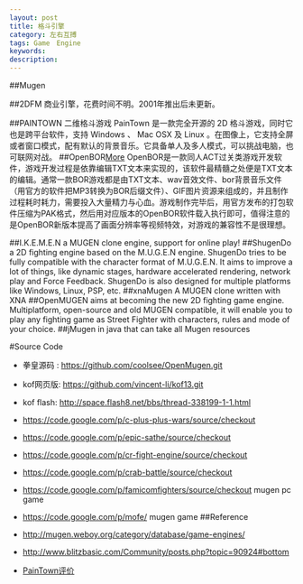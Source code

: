 ```yaml
---
layout: post
title: 格斗引擎
category: 左右互搏
tags: Game　Engine
keywords: 
description: 
---
```


##Mugen

##2DFM
商业引擎，花费时间不明。2001年推出后未更新。

##PAINTOWN
二维格斗游戏
PainTown 是一款完全开源的 2D 格斗游戏，同时它也是跨平台软件，支持 Windows 、 Mac OSX 及 Linux 。在图像上，它支持全屏或者窗口模式，配有默认的背景音乐。它具备单人及多人模式，可以挑战电脑，也可联网对战。
##OpenBOR[More](http://baike.baidu.com/view/2256250.htm?fr=aladdin)
OpenBOR是一款同人ACT过关类游戏开发软件，游戏开发过程是依靠编辑TXT文本来实现的，该软件最精髓之处便是TXT文本的编辑。通常一款BOR游戏都是由TXT文本、wav音效文件、bor背景音乐文件（用官方的软件把MP3转换为BOR后缀文件）、GIF图片资源来组成的，并且制作过程耗时耗力，需要投入大量精力与心血。游戏制作完毕后，用官方发布的打包软件压缩为PAK格式，然后用对应版本的OpenBOR软件载入执行即可，值得注意的是OpenBOR新版本提高了画面分辨率等视频特效，对游戏的兼容性不是很理想。

##I.K.E.M.E.N
a MUGEN clone engine, support for online play!
##ShugenDo
a 2D fighting engine based on the M.U.G.E.N engine. ShugenDo tries to be fully compatible with the character format of M.U.G.E.N. It aims to improve a lot of things, like dynamic stages, hardware accelerated rendering, network play and Force Feedback. ShugenDo is also designed for multiple platforms like Windows, Linux, PSP, etc.
##xnaMugen
A MUGEN clone written with XNA
##OpenMUGEN
aims at becoming the new 2D fighting game engine.
Multiplatform, open-source and old MUGEN compatible, it will enable you to play any fighting game as Street Fighter with characters, rules and mode of your choice.
##jMugen
in java that can take all Mugen resources

#Source Code
* 拳皇源码 : <https://github.com/coolsee/OpenMugen.git>
* kof网页版: <https://github.com/vincent-li/kof13.git> 
* kof flash: <http://space.flash8.net/bbs/thread-338199-1-1.html>
* <https://code.google.com/p/c-plus-plus-wars/source/checkout>
* <https://code.google.com/p/epic-sathe/source/checkout>
* <https://code.google.com/p/cr-fight-engine/source/checkout>
* <https://code.google.com/p/crab-battle/source/checkout>
* <https://code.google.com/p/famicomfighters/source/checkout> mugen pc game
* <https://code.google.com/p/mofe/> mugen game
##Reference

* <http://mugen.weboy.org/category/database/game-engines/>
* <http://www.blitzbasic.com/Community/posts.php?topic=90924#bottom>
* [PainTown评价](http://blog.csdn.net/langresser_king/article/details/12380717)